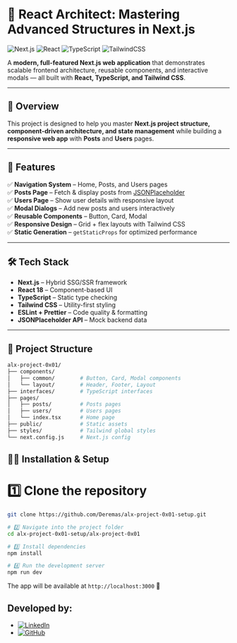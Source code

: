 # 🚀 React Architect: Mastering Advanced Structures in Next.js

![Next.js](https://img.shields.io/badge/Next.js-13+-000000?style=for-the-badge&logo=nextdotjs)
![React](https://img.shields.io/badge/React-18-61dafb?style=for-the-badge&logo=react)
![TypeScript](https://img.shields.io/badge/TypeScript-4+-3178C6?style=for-the-badge&logo=typescript)
![TailwindCSS](https://img.shields.io/badge/TailwindCSS-3+-38B2AC?style=for-the-badge&logo=tailwind-css)

A **modern, full-featured Next.js web application** that demonstrates scalable frontend architecture, reusable components, and interactive modals — all built with **React, TypeScript, and Tailwind CSS**.

---

## 📌 Overview

This project is designed to help you master **Next.js project structure, component-driven architecture, and state management** while building a **responsive web app** with **Posts** and **Users** pages.

---

## 🎯 Features

✅ **Navigation System** – Home, Posts, and Users pages  
✅ **Posts Page** – Fetch & display posts from [JSONPlaceholder](https://jsonplaceholder.typicode.com)  
✅ **Users Page** – Show user details with responsive layout  
✅ **Modal Dialogs** – Add new posts and users interactively  
✅ **Reusable Components** – Button, Card, Modal  
✅ **Responsive Design** – Grid + flex layouts with Tailwind CSS  
✅ **Static Generation** – `getStaticProps` for optimized performance

---

## 🛠️ Tech Stack

- **Next.js** – Hybrid SSG/SSR framework
- **React 18** – Component-based UI
- **TypeScript** – Static type checking
- **Tailwind CSS** – Utility-first styling
- **ESLint + Prettier** – Code quality & formatting
- **JSONPlaceholder API** – Mock backend data

---

## 📂 Project Structure

```bash
alx-project-0x01/
├── components/
│   ├── common/        # Button, Card, Modal components
│   └── layout/        # Header, Footer, Layout
├── interfaces/        # TypeScript interfaces
├── pages/
│   ├── posts/         # Posts pages
│   ├── users/         # Users pages
│   └── index.tsx      # Home page
├── public/            # Static assets
├── styles/            # Tailwind global styles
└── next.config.js     # Next.js config
```

## 🧑‍💻 Installation & Setup

# 1️⃣ Clone the repository

```bash
git clone https://github.com/Deremas/alx-project-0x01-setup.git

# 2️⃣ Navigate into the project folder
cd alx-project-0x01-setup/alx-project-0x01

# 3️⃣ Install dependencies
npm install

# 4️⃣ Run the development server
npm run dev
```

The app will be available at `http://localhost:3000` 🎉

## Developed by:

- [![LinkedIn](https://img.shields.io/badge/LinkedIn-DerejeMasresha-blue?style=for-the-badge&logo=linkedin)](https://www.linkedin.com/in/DerejeMasresha)
- [![GitHub](https://img.shields.io/badge/GitHub-Deremas-black?style=for-the-badge&logo=github)](https://github.com/Deremas)
